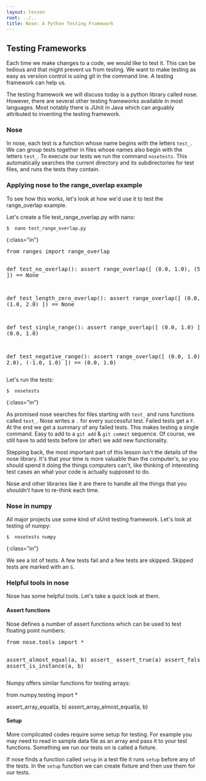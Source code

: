 ```yaml
---
layout: lesson
root: ../..
title: Nose: A Python Testing Framework
---
```


## Testing Frameworks

Each time we make changes to a code, we would like to test it. This can be tedious
and that might prevent us from testing.
We want to make testing as easy as versiion control is using git in the command line.
A testing framework can help us.


The testing framework we will discuss today is a python library called nose. However, there are
several other testing frameworks available in most languages. Most notably there is JUnit in
Java which can arguably attributed to inventing the testing framework.

### Nose

In nose, each test is a function whose name begins with the letters `test_`.
We can group tests together in files whose names also begin with the letters
`test_`. To execute our tests we run the command `nosetests`. This automatically
searches the current directory and its subdirectories for test files, and runs the
tests they contain.

### Applying nose to the range_overlap example

To see how this works, let's look at how we'd use it to test the range_overlap example.

Let's create a file test_range_overlap.py with nano:

~~~
$  nano test_range_overlap.py
~~~
{:class="in"}

<div class="in">
<pre>from ranges import range_overlap


def test_no_overlap():
    assert range_overlap([ (0.0, 1.0), (5.0, 6.0) ]) == None


def test_length_zero_overlap():
    assert range_overlap([ (0.0, 1.0), (1.0, 2.0) ]) == None


def test_single_range():
    assert range_overlap([ (0.0, 1.0) ]) == (0.0, 1.0)


def test_negative_range():
    assert range_overlap([ (0.0, 1.0), (0.0, 2.0), (-1.0, 1.0) ]) == (0.0, 1.0)</pre>
</div>

Let's run the tests:

~~~
$  nosetests
~~~
{:class="in"}

As promised nose searches for files starting with `test_` and runs functions called `test_`.
Nose writes a `.` for every successful test. Failed tests get a `F`. At the end we get a summary of
any failed tests.
This makes testing a single command. Easy to add to a `git add` & `git commit` sequence.
Of course, we still have to add tests before (or after) we add new functionality.


Stepping back, the most important part of this lesson isn't the details of the nose library. It's that
your time is more valuable than the computer's, so you should spend it doing the things computers can't, like
thinking of interesting test cases an what your code is actually supposed to do.

Nose and other libraries like it are there to handle all the things that you *shouldn't* have to re-think each time.

### Nose in numpy

All major projects use some kind of xUnit testing framework.
Let's look at testing of numpy:

~~~
$  nosetests numpy
~~~
{:class="in"}

We see a lot of tests. A few tests fail and a few tests are skipped. Skipped tests are marked with an `S`.

### Helpful tools in nose

Nose has some helpful tools. Let's take a quick look at them.

#### Assert functions

Nose defines a number of assert functions which can be used to test floating point numbers:

<div class="in">
<pre>from nose.tools import *


assert_almost_equal(a, b)
assert_
assert_true(a)
assert_false(a)
assert_is_instance(a, b)
</pre>
</div>

Numpy offers similar functions for testing arrays:

<div class="in"
<pre>from numpy.testing import *


assert_array_equal(a, b)
assert_array_almost_equal(a, b)
</pre>
</div>

#### Setup

More complicated codes require some setup for testing. For example you may need to read in sample data file as an array
and pass it to your test functions. Something we run our tests on is called a fixture.

If nose finds a function called `setup` in a test file it runs `setup` before any of the tests.
In the `setup` function we can create fixture and then use them for our tests.
